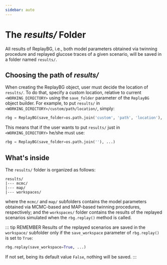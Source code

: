 ```yaml
---
sidebar: auto
---
```


# The _results/_ Folder

All results of ReplayBG, i.e., both model parameters obtained via twinning procedure and replayed
glucose traces of a given scenario, will be saved in a folder named `results/`.

## Choosing the path of _results/_

When creating the ReplayBG object, user must decide the location of `results/`.
To do that, specify a custom location, relative to current `<WORKING_DIRECTORY>`
using the `save_folder` parameter of the `ReplayBG` object builder. For example, 
to put `results/` in `<WORKING_DIRECTORY>/custom/path/location/`, simply: 

```python
rbg = ReplayBG(save_folder=os.path.join('custom', 'path', 'location'), ...)
```

This means that if the user wants to put `results/` just in `<WORKING_DIRECTORY>`
he/she must use:

```python
rbg = ReplayBG(save_folder=os.path.join(''), ...)
```

## What's inside

The `results/` folder is organized as follows: 

```
results/
|--- mcmc/
|--- map/
|--- workspaces/
```

where the `mcmc/` and `map/` subfolders contains the model parameters obtained via
MCMC-based and MAP-based twinning procedures, respectively; and the `workspaces/` folder
contains the results of the replayed scenarios simulated when the `rbg.replay()` method 
is called.

::: tip REMEMBER
Results of the replayed scenarios are saved in the `workspace/` subfolder only if the 
`save_workspace` parameter of `rbg.replay()` is set to `True`: 
```python
rbg.replay(save_workspace=True, ...)
```
If not set, being its default value `False`, nothing will be saved. 
:::





